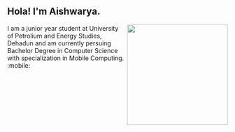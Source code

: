 <h2>Hola! I'm Aishwarya. </h2>
<img align='right' src="https://cdn.dribbble.com/users/1951182/screenshots/4560823/800x600.gif" width="230">

I am a junior year student at University of Petrolium and Energy Studies, Dehadun and am currently persuing Bachelor Degree in Computer Science with specialization in Mobile Computing. :mobile: <br>

